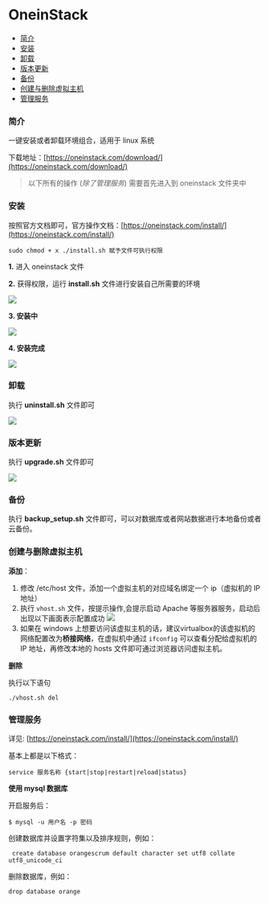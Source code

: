 # OneinStack

- [简介](#简介)
- [安装](#安装)
- [卸载](#卸载)
- [版本更新](#版本更新)
- [备份](#备份)
- [创建与删除虚拟主机](#创建与删除虚拟主机)
- [管理服务](#管理服务)


### 简介

一键安装或者卸载环境组合，适用于 linux 系统

下载地址：[https://oneinstack.com/download/](https://oneinstack.com/download/)

> 以下所有的操作 (*除了管理服务*) 需要首先进入到 oneinstack 文件夹中


### 安装

按照官方文档即可，官方操作文档：[https://oneinstack.com/install/](https://oneinstack.com/install/)

    sudo chmod + x ./install.sh 赋予文件可执行权限

**1.** 进入 oneinstack 文件

**2.** 获得权限，运行 **install.sh** 文件进行安装自己所需要的环境

![](https://github.com/UncleLincoln/trainee/tree/master/Carmelo/images/oneinstack/OneinStack_first.gif)

**3. 安装中**

![](https://github.com/UncleLincoln/trainee/tree/master/Carmelo/images/oneinstack/OneinStack_installing.gif)

**4. 安装完成**

![](https://github.com/UncleLincoln/trainee/tree/master/Carmelo/images/oneinstack/OneinStack_finsh.gif)

### 卸载

执行 **uninstall.sh** 文件即可

![](https://github.com/UncleLincoln/trainee/tree/master/Carmelo/images/oneinstack/OneinStack_uninstall.png)

### 版本更新

执行 **upgrade.sh** 文件即可

![](https://github.com/UncleLincoln/trainee/tree/master/Carmelo/images/oneinstack/OneinStack_update.png)

### 备份

执行 **backup_setup.sh** 文件即可，可以对数据库或者网站数据进行本地备份或者云备份。

### 创建与删除虚拟主机

**添加**：

1. 修改 /etc/host 文件，添加一个虚拟主机的对应域名绑定一个 ip（虚拟机的 IP 地址）
2. 执行 `vhost.sh` 文件，按提示操作,会提示启动 Apache 等服务器服务，启动后出现以下画面表示配置成功
![](https://github.com/UncleLincoln/trainee/tree/master/Carmelo/images/oneinstack/OneinStack_Run_Vhost.png)
3. 如果在 windows 上想要访问该虚拟主机的话，建议virtualbox的该虚拟机的网络配置改为**桥接网络**，在虚拟机中通过 `ifconfig` 可以查看分配给虚拟机的 IP 地址，再修改本地的 hosts 文件即可通过浏览器访问虚拟主机。
    

**删除**

执行以下语句
    
    ./vhost.sh del

### 管理服务

详见: [https://oneinstack.com/install/](https://oneinstack.com/install/)

基本上都是以下格式：

    service 服务名称 {start|stop|restart|reload|status}

**使用 mysql 数据库**

开启服务后：

    $ mysql -u 用户名 -p 密码

创建数据库并设置字符集以及排序规则，例如：

     create database orangescrum default character set utf8 collate utf8_unicode_ci

删除数据库，例如：

    drop database orange





